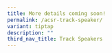 ```yaml
---
title: More details coming soon!
permalink: /acsr-track-speaker/
variant: tiptap
description: ""
third_nav_title: Track Speakers
---
```

<p></p>